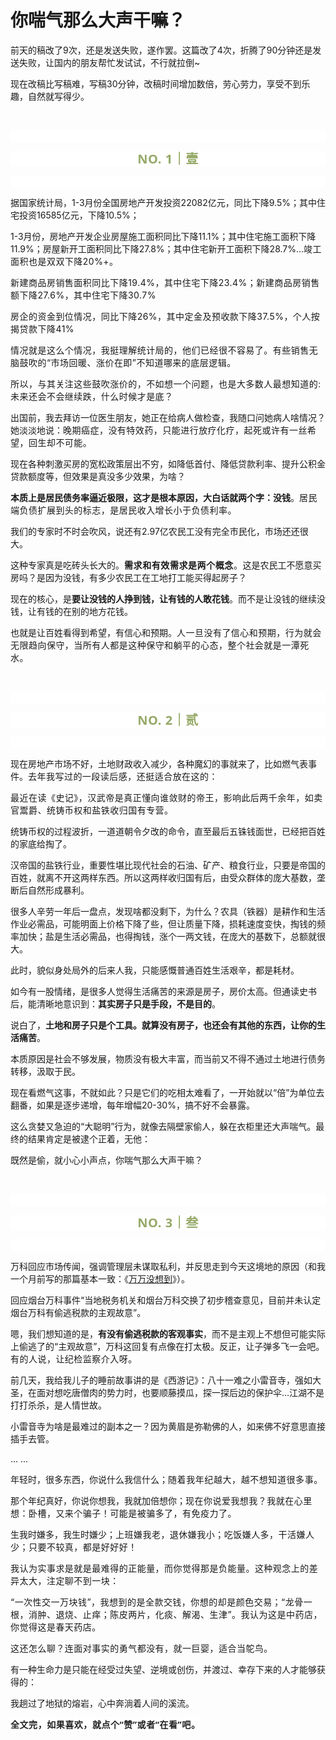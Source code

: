 # 你喘气那么大声干嘛？

<p style="visibility: visible;">前天的稿改了9次，还是发送失败，遂作罢。这篇改了4次，折腾了90分钟还是发送失败，让国内的朋友帮忙发试试，不行就拉倒~<br style="visibility: visible;"></p><p style="visibility: visible;">现在改稿比写稿难，写稿30分钟，改稿时间增加数倍，劳心劳力，享受不到乐趣，自然就写得少。<br style="visibility: visible;"></p><p style="visibility: visible;"><br style="visibility: visible;"></p><p style="outline: 0px;font-family: system-ui, -apple-system, BlinkMacSystemFont, &quot;Helvetica Neue&quot;, &quot;PingFang SC&quot;, &quot;Hiragino Sans GB&quot;, &quot;Microsoft YaHei UI&quot;, &quot;Microsoft YaHei&quot;, Arial, sans-serif;letter-spacing: 0.544px;text-wrap: wrap;background-color: rgb(255, 255, 255);visibility: visible;"><br style="outline: 0px;visibility: visible;"></p><p style="outline: 0px;letter-spacing: 0.544px;text-wrap: wrap;color: rgb(34, 34, 34);font-family: -apple-system-font, system-ui, &quot;Helvetica Neue&quot;, &quot;PingFang SC&quot;, &quot;Hiragino Sans GB&quot;, &quot;Microsoft YaHei UI&quot;, &quot;Microsoft YaHei&quot;, Arial, sans-serif;background-color: rgb(255, 255, 255);text-align: center;visibility: visible;"><span style="outline: 0px;font-weight: bold;line-height: 25px;color: rgb(149, 169, 103);font-size: 20px;visibility: visible;">NO. 1｜壹</span></p><p style="outline: 0px;letter-spacing: 0.544px;text-wrap: wrap;color: rgb(34, 34, 34);font-family: -apple-system-font, system-ui, &quot;Helvetica Neue&quot;, &quot;PingFang SC&quot;, &quot;Hiragino Sans GB&quot;, &quot;Microsoft YaHei UI&quot;, &quot;Microsoft YaHei&quot;, Arial, sans-serif;background-color: rgb(255, 255, 255);text-align: center;visibility: visible;"><br style="outline: 0px;visibility: visible;"></p><p style="visibility: visible;">据国家统计局，1-3月份全国房地产开发投资22082亿元，同比下降9.5%；其中住宅投资16585亿元，下降10.5%；<br style="visibility: visible;"></p><p style="visibility: visible;">1-3月份，房地产开发企业房屋施工面积同比下降11.1%；其中住宅施工面积下降11.9%；房屋新开工面积同比下降27.8%；其中住宅新开工面积下降28.7%...<span style="font-size: var(--articleFontsize); letter-spacing: 0.034em; visibility: visible;">竣工面积也是双双下降</span><span style="font-size: var(--articleFontsize); letter-spacing: 0.034em; visibility: visible;">20%</span><span style="font-size: var(--articleFontsize); letter-spacing: 0.034em; visibility: visible;">+。</span></p><p style="visibility: visible;"><span style="font-size: var(--articleFontsize); letter-spacing: 0.034em; visibility: visible;">新建商品房销售面积同比下降19.4%，其中住宅下降23.4%；新建商品房销售额下降27.6%，其中住宅下降30.7%<br style="visibility: visible;"></span></p><p style="visibility: visible;"><span style="font-size: var(--articleFontsize); letter-spacing: 0.034em; visibility: visible;">房企的资金到位情况，同比下降26%，其中定金及预收款下降37.5%，个人按揭贷款下降41%<br style="visibility: visible;"></span></p><p style="visibility: visible;"><span style="font-size: var(--articleFontsize); letter-spacing: 0.034em; visibility: visible;">情况就是这么个情况，我挺理解统计局的，他们已经很不容易了。有些销售无脑鼓吹的“市场回暖、涨价在即”不知道哪来的底层逻辑。<br style="visibility: visible;"></span></p><p style="visibility: visible;"><span style="font-size: var(--articleFontsize); letter-spacing: 0.034em; visibility: visible;">所以，与其关注这些鼓吹涨价的，不如想一个问题，也是大多数人最想知道的:未来还会不会继续跌，什么时候才是底？</span></p><p style="visibility: visible;">出国前，我去拜访一位医生朋友，她正在给病人做检查，我随口问她病人啥情况？她淡淡地说：<span style="font-size: var(--articleFontsize); letter-spacing: 0.034em; visibility: visible;">晚期癌症，没有特效药，只能进行放疗化疗，</span><span style="font-size: var(--articleFontsize); letter-spacing: 0.034em; visibility: visible;">起死或许有一丝希望，回生却不可能。</span></p><p style="visibility: visible;">现在各种刺激买房的宽松政策层出不穷，如降低首付、降低贷款利率、提升公积金贷款额度等，但效果是真没多少效果，为啥？</p><p style="visibility: visible;"><strong style="visibility: visible;">本质上是居民债务率逼近极限，这才是根本原因，大白话就两个字：没钱</strong>。<span style="font-size: var(--articleFontsize); letter-spacing: 0.034em; visibility: visible;">居民端负债扩展到头的标志，是居民收入增长小于负债利率。</span></p><p>我们的专家时不时会吹风，说还有2.97亿农民工没有完全市民化，市场还还很大。<br></p><p>这种专家真是吃砖头长大的。<strong><span style="letter-spacing: 0.578px;text-wrap: wrap;">需</span><span style="letter-spacing: 0.578px;text-wrap: wrap;">求和有效需求是两个概念</span></strong><span style="letter-spacing: 0.578px;text-wrap: wrap;">。</span>这是农民工不愿意买房吗？是因为没钱，有多少农民工在工地打工能买得起房子？</p><p>现在的核心，是<strong>要让没钱的人挣到钱，让有钱的人敢花钱</strong>。而不是让没钱的继续没钱，让有钱的在别的地方花钱。</p><p>也就是让百姓看得到希望，有信心和预期。<span style="font-size: var(--articleFontsize);letter-spacing: 0.034em;">人一旦没有了信心和预期，行为就会无限趋向保</span><span style="font-size: var(--articleFontsize);letter-spacing: 0.034em;">守，当所有人都是这种保守和躺平的心态，整个社会</span><span style="font-size: var(--articleFontsize);letter-spacing: 0.034em;">就是一潭死水。</span></p><p><br></p><p style="outline: 0px;font-family: system-ui, -apple-system, BlinkMacSystemFont, &quot;Helvetica Neue&quot;, &quot;PingFang SC&quot;, &quot;Hiragino Sans GB&quot;, &quot;Microsoft YaHei UI&quot;, &quot;Microsoft YaHei&quot;, Arial, sans-serif;letter-spacing: 0.544px;text-wrap: wrap;background-color: rgb(255, 255, 255);visibility: visible;"><br style="outline: 0px;visibility: visible;"></p><p style="outline: 0px;letter-spacing: 0.544px;text-wrap: wrap;color: rgb(34, 34, 34);font-family: -apple-system-font, system-ui, &quot;Helvetica Neue&quot;, &quot;PingFang SC&quot;, &quot;Hiragino Sans GB&quot;, &quot;Microsoft YaHei UI&quot;, &quot;Microsoft YaHei&quot;, Arial, sans-serif;background-color: rgb(255, 255, 255);text-align: center;visibility: visible;"><span style="outline: 0px;font-weight: bold;line-height: 25px;color: rgb(149, 169, 103);font-size: 20px;visibility: visible;">NO. 2｜贰</span></p><p style="outline: 0px;letter-spacing: 0.544px;text-wrap: wrap;color: rgb(34, 34, 34);font-family: -apple-system-font, system-ui, &quot;Helvetica Neue&quot;, &quot;PingFang SC&quot;, &quot;Hiragino Sans GB&quot;, &quot;Microsoft YaHei UI&quot;, &quot;Microsoft YaHei&quot;, Arial, sans-serif;background-color: rgb(255, 255, 255);text-align: center;visibility: visible;"><br style="outline: 0px;visibility: visible;"></p><p>现在房地产市场不好，土地财政收入减少，各种魔幻的事就来了，比如燃气表事件。<span style="font-size: var(--articleFontsize);letter-spacing: 0.034em;">去年我写过</span><span style="font-size: var(--articleFontsize);letter-spacing: 0.034em;">的一段读后感</span><span style="font-size: var(--articleFontsize);letter-spacing: 0.034em;">，还挺适合放在这的：</span></p><p><span style="font-size: var(--articleFontsize);letter-spacing: 0.034em;"></span><span style="font-size: var(--articleFontsize);letter-spacing: 0.034em;">最近在读《史记》，汉</span><span style="font-size: var(--articleFontsize);letter-spacing: 0.034em;">武帝是真正懂向谁敛财的帝王，影响此后两千余年，</span><span style="font-size: var(--articleFontsize);letter-spacing: 0.034em;">如卖官鬻爵、统铸币权和盐铁收归国有专营。</span></p><p><span style="">统铸币权的过程波折，一道道朝令夕改的命令，直至最后五铢钱面世，已经把百姓的家底给掏了。</span></p><p><span style="">汉帝国的盐铁行业，重要性堪比现代社会的石油、矿产、粮食行业，只要是帝国的百姓，就离不开这两样东西。所以这两样收归国有后，由受众群体的庞大基数，垄断后自然形成暴利。</span></p><p><span style="">很多人辛劳一年后一盘点，发现啥都没剩下，为什么？农具（铁器）是耕作和生活作业必需品，可能明面上价格下降了些，但让质量下降，损耗速度变快，掏钱的频率加快；盐是生活必需品，也得掏钱，涨个一两文钱，在庞大的基数下，总额就很大。</span></p><p><span style="">此时，貌似身处局外的后来人我，只能感慨普通百姓生活艰辛，都是耗材。</span></p><p><span style="">如今有一股情绪，是很多人觉得生活痛苦的来源是房子，房价太高。但通读史书后，能清晰地意识到：<strong>其实房子只是手段，不是目的</strong>。</span></p><p><span style="">说白了，<strong>土地和房子只是个工具。就算没有房子，也还会有其他的东西，让你的生活痛苦</strong>。</span></p><p><span style="">本质原因是社会不够发展，物质没有极大丰富，而当前又不得不通过土地进行债务转移，汲取于民。</span></p><p>现在看燃气这事，不就如此？只是它们的吃相太难看了，一开始就以“倍”为单位去翻番，如果是逐步递增，每年增幅20-30%，搞不好不会暴露。<br></p><p>这么贪婪又急迫的“大聪明”行为，就像去隔壁家偷人，躲在衣柜里还大声喘气。最终的结果肯定是被逮个正着，无他：</p><p>既然是偷，就小心小声点，你喘气那么大声干嘛？</p><p><br></p><p style="outline: 0px;font-family: system-ui, -apple-system, BlinkMacSystemFont, &quot;Helvetica Neue&quot;, &quot;PingFang SC&quot;, &quot;Hiragino Sans GB&quot;, &quot;Microsoft YaHei UI&quot;, &quot;Microsoft YaHei&quot;, Arial, sans-serif;letter-spacing: 0.544px;text-wrap: wrap;background-color: rgb(255, 255, 255);visibility: visible;"><br style="outline: 0px;visibility: visible;"></p><p style="outline: 0px;letter-spacing: 0.544px;text-wrap: wrap;color: rgb(34, 34, 34);font-family: -apple-system-font, system-ui, &quot;Helvetica Neue&quot;, &quot;PingFang SC&quot;, &quot;Hiragino Sans GB&quot;, &quot;Microsoft YaHei UI&quot;, &quot;Microsoft YaHei&quot;, Arial, sans-serif;background-color: rgb(255, 255, 255);text-align: center;visibility: visible;"><span style="outline: 0px;font-weight: bold;line-height: 25px;color: rgb(149, 169, 103);font-size: 20px;visibility: visible;">NO. 3｜叁</span></p><p style="outline: 0px;letter-spacing: 0.544px;text-wrap: wrap;color: rgb(34, 34, 34);font-family: -apple-system-font, system-ui, &quot;Helvetica Neue&quot;, &quot;PingFang SC&quot;, &quot;Hiragino Sans GB&quot;, &quot;Microsoft YaHei UI&quot;, &quot;Microsoft YaHei&quot;, Arial, sans-serif;background-color: rgb(255, 255, 255);text-align: center;visibility: visible;"><br style="outline: 0px;visibility: visible;"></p><p>万科回应市场传闻，强调管理层未谋取私利，并反思走到今天这境地的原因（和我一个月前写的那篇基本一致：《<a target="_blank" href="http://mp.weixin.qq.com/s?__biz=Mzg2OTkwNzE4MA==&amp;mid=2247492186&amp;idx=1&amp;sn=a6c856158b8ceb9aeb5ad972834ed586&amp;chksm=ce974dd9f9e0c4cf7f54103c74cf5816a8eb690a6ac99acad3e145960e8ea7ad419646e11f8b&amp;scene=21#wechat_redirect" textvalue="万万没想到~" linktype="text" imgurl="" imgdata="null" data-itemshowtype="0" tab="innerlink" data-linktype="2">万万没想到</a>》）。<br></p><p>回应烟台万科事件“当地税务机关和烟台万科交换了初步稽查意见，目前并未认定烟台万科有偷逃税款的主观故意”。<br></p><p>嗯，我们想知道的是，<strong>有没有偷逃税款的客观事实</strong>，而不是主观上不想但可能实际上偷逃了的“主观故意”，万科这回复有点像在打太极。反正，让子弹多飞一会吧。<span style="font-size: var(--articleFontsize);letter-spacing: 0.034em;">有的人</span><span style="font-size: var(--articleFontsize);letter-spacing: 0.034em;">说，</span><span style="font-size: var(--articleFontsize);letter-spacing: 0.034em;">让纪检监察</span><span style="font-size: var(--articleFontsize);letter-spacing: 0.034em;">介入呀</span><span style="font-size: var(--articleFontsize);letter-spacing: 0.034em;">。</span></p><p>前几天，我给我儿子的睡前故事讲的是《西游记》：八十一难之小雷音寺，强如大圣，在面对想吃唐僧肉的势力时，也要顺藤摸瓜，探一探后边的保护伞…江湖不是打打杀杀，是人情世故。</p><p>小雷音寺为啥是最难过的副本之一？因为黄眉是弥勒佛的人，如来佛不好意思直接插手去管。</p><p>... ...</p><p>年轻时，很多东西，你说什么我信什么；<span style="letter-spacing: 0.578px;text-wrap: wrap;">随着我</span><span style="letter-spacing: 0.578px;text-wrap: wrap;">年纪越大，</span><span style="letter-spacing: 0.578px;text-wrap: wrap;">越不想知道很多事</span><span style="letter-spacing: 0.578px;text-wrap: wrap;">。</span></p><p>那个年纪真好，你说你想我，我就加倍想你；<span style="font-size: var(--articleFontsize);letter-spacing: 0.034em;">现在你说爱我想我？</span><span style="font-size: var(--articleFontsize);letter-spacing: 0.034em;">我就在心里想：</span><span style="font-size: var(--articleFontsize);letter-spacing: 0.034em;">卧槽，又来个骗子！</span><span style="font-size: var(--articleFontsize);letter-spacing: 0.034em;">可能是被骗</span><span style="font-size: var(--articleFontsize);letter-spacing: 0.034em;">多了</span><span style="font-size: var(--articleFontsize);letter-spacing: 0.034em;">，有免疫力了。</span></p><p>生我时嫌多，我生时嫌少；<span style="font-size: var(--articleFontsize);letter-spacing: 0.034em;">上班嫌我老，退休嫌我小；</span><span style="font-size: var(--articleFontsize);letter-spacing: 0.034em;">吃饭嫌人多，干活嫌人少；</span><span style="font-size: var(--articleFontsize);letter-spacing: 0.034em;">只要不较真，都是好好好！</span></p><p><span style="font-size: var(--articleFontsize);letter-spacing: 0.034em;">我</span><span style="font-size: var(--articleFontsize);letter-spacing: 0.034em;">认为实事求是就是最难得的正能量，</span><span style="font-size: var(--articleFontsize);letter-spacing: 0.034em;">而你</span><span style="font-size: var(--articleFontsize);letter-spacing: 0.034em;">觉得那是</span><span style="font-size: var(--articleFontsize);letter-spacing: 0.034em;">负能量。</span><span style="font-size: var(--articleFontsize);letter-spacing: 0.034em;">这种观念上的差异太大，注定</span><span style="font-size: var(--articleFontsize);letter-spacing: 0.034em;">聊不到一</span><span style="font-size: var(--articleFontsize);letter-spacing: 0.034em;">块：</span></p><p><span style="font-size: var(--articleFontsize);letter-spacing: 0.034em;">“一次性交一万块钱”，我想到的是全款交钱，你想的却是颜色交易；</span><span style="font-size: var(--articleFontsize);letter-spacing: 0.034em;">“</span><span style="font-size: var(--articleFontsize);letter-spacing: 0.034em;">龙骨一根，消肿、退烧、止痒；</span><span style="font-size: var(--articleFontsize);letter-spacing: 0.034em;">陈皮两片，化痰、解渴、生津</span><span style="font-size: var(--articleFontsize);letter-spacing: 0.034em;">”。我</span><span style="font-size: var(--articleFontsize);letter-spacing: 0.034em;">认为这是中药店，你觉得</span><span style="font-size: var(--articleFontsize);letter-spacing: 0.034em;">这是春天药店。</span></p><p><span style="font-size: var(--articleFontsize);letter-spacing: 0.034em;">这还怎么聊？连面对事实的勇气都没有，就一巨婴，适合当鸵鸟。<br></span></p><p><span style="">有一种生命力是只能在经受过失望、逆境或创伤，并渡过、幸存下来的人才能够获得的：</span></p><p><span style="">我趟过了地狱的熔岩，心中奔淌着人间的溪流。</span></p><p style="margin-bottom: 0px;"><strong style="outline: 0px;font-family: system-ui, -apple-system, BlinkMacSystemFont, &quot;Helvetica Neue&quot;, &quot;PingFang SC&quot;, &quot;Hiragino Sans GB&quot;, &quot;Microsoft YaHei UI&quot;, &quot;Microsoft YaHei&quot;, Arial, sans-serif;letter-spacing: 0.544px;text-wrap: wrap;background-color: rgb(255, 255, 255);color: rgb(34, 34, 34);font-size: 16px;"><span style="outline: 0px;font-size: 14px;">全文完，如果喜欢，就点个“赞”或者“在看”吧。</span></strong></p><p style="display: none;"><mp-style-type data-value="3"></mp-style-type></p>